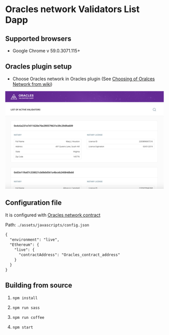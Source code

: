 # Oracles network Validators List Dapp

## Supported browsers

* Google Chrome v 59.0.3071.115+

## Oracles plugin setup

* Choose Oracles network in Oracles plugin (See [Choosing of Oralces Network from wiki](https://github.com/oraclesorg/oracles-wiki#choosing-of-oralces-network))

![](./docs/index.png)

## Configuration file
It is configured with [Oracles network contract](https://github.com/oraclesorg/oracles-contract)

Path: `./assets/javascripts/config.json`

```
{
  "environment": "live",
  "Ethereum": {
    "live": {
      "contractAddress": "Oracles_contract_address"
    }
  }
}
```

## Building from source

1) `npm install`

2) `npm run sass`

3) `npm run coffee`

4) `npm start`

